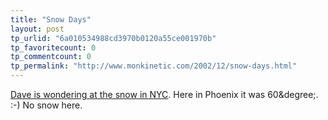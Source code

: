 ```yaml
---
title: "Snow Days"
layout: post
tp_urlid: "6a010534988cd3970b0120a55ce001970b"
tp_favoritecount: 0
tp_commentcount: 0
tp_permalink: "http://www.monkinetic.com/2002/12/snow-days.html"
---
```

<a href="http://scriptingnews.userland.com/backissues/2002/12/25#When:7:39:21PM">Dave is wondering at the snow in NYC</a>. Here in Phoenix it was 60&degree;. :-) No snow here.
